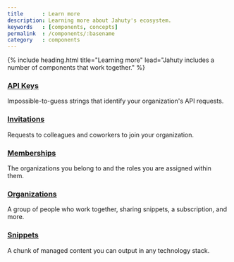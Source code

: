 ```yaml
---
title      : Learn more
description: Learning more about Jahuty's ecosystem.
keywords   : [components, concepts]
permalink  : /components/:basename
category   : components
---
```


{% include heading.html title="Learning more" lead="Jahuty includes a number of components that work together." %}

<div class="row">
  <div class="col-md-6 px-4 pb-4">
    <h3>
      <a class="stretched-link" href="{% link components/api-keys.md %}"><i class="fas fa-key mr-2"></i> API Keys</a>
    </h3>
    <p>
      Impossible-to-guess strings that identify your organization's API requests.
    </p>
  </div>
  <div class="col-md-6 px-4 pb-4">
    <h3>
      <a class="stretched-link" href="{% link components/invitations.md %}"><i class="fas fa-envelope mr-2"></i> Invitations</a>
    </h3>
    <p>
      Requests to colleagues and coworkers to join your organization.
    </p>
  </div>
  <div class="col-md-6 px-4 pb-4">
    <h3>
      <a class="stretched-link" href="{% link components/memberships.md %}"><i class="fas fa-id-badge mr-2"></i> Memberships</a>
    </h3>
    <p>
      The organizations you belong to and the roles you are assigned within them.
    </p>
  </div>
  <div class="col-md-6 px-4 pb-4">
    <h3>
      <a class="stretched-link" href="{% link components/organizations.md %}"><i class="fas fa-users mr-2"></i> Organizations</a>
    </h3>
    <p>
      A group of people who work together, sharing snippets, a subscription, and more.
    </p>
  </div>
  <div class="col-md-6 px-4 pb-4">
    <h3>
      <a class="stretched-link" href="{% link components/snippets.md %}"><i class="fas fa-file mr-2"></i> Snippets</a>
    </h3>
    <p>
      A chunk of managed content you can output in any technology stack.
    </p>
  </div>
</div>
